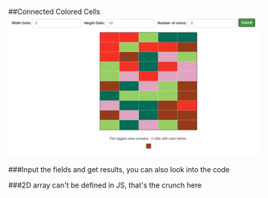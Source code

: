##Connected Colored Cells
![Connected Colored Cells](./images/connected.png)

###Input the fields and get results, you can also look into the code

###2D array can't be defined in JS, that's the crunch here